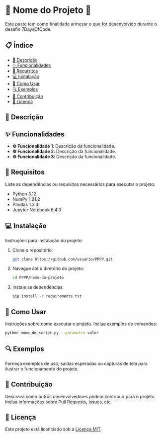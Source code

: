 # 🎉 **Nome do Projeto** 🎉

Este paste tem como finalidade armezar o que for desenvolvido durante o desafio 7DaysOfCode.

## 📋 **Índice**

- [📄 Descrição](#descrição)
- [✨ Funcionalidades](#funcionalidades)
- [🔧 Requisitos](#requisitos)
- [💻 Instalação](#instalação)
- [🚀 Como Usar](#como-usar)
- [🔍 Exemplos](#exemplos)
- [🤝 Contribuição](#contribuição)
- [📜 Licença](#licença)

## 📄 **Descrição**



## ✨ **Funcionalidades**

- **⚙️ Funcionalidade 1**: Descrição da funcionalidade.
- **⚙️ Funcionalidade 2**: Descrição da funcionalidade.
- **⚙️ Funcionalidade 3**: Descrição da funcionalidade.

## 🔧 **Requisitos**

Liste as dependências ou requisitos necessários para executar o projeto:

- Python 3.12
- NumPy 1.21.2
- Pandas 1.3.3
- Jupyter Notebook 6.4.3

## 💻 **Instalação**

Instruções para instalação do projeto:

1. Clone o repositório:
   ```bash
   git clone https://github.com/usuario/PPPP.git
   ```
2. Navegue até o diretório do projeto:
   ```bash
   cd PPPP/nome-do-projeto
   ```
3. Instale as dependências:
   ```bash
   pip install -r requirements.txt
   ```

## 🚀 **Como Usar**

Instruções sobre como executar o projeto. Inclua exemplos de comandos:

```bash
python nome_do_script.py --parametro valor
```

## 🔍 **Exemplos**

Forneça exemplos de uso, saídas esperadas ou capturas de tela para ilustrar o funcionamento do projeto.

## 🤝 **Contribuição**

Descreva como outros desenvolvedores podem contribuir para o projeto. Inclua informações sobre Pull Requests, Issues, etc.

## 📜 **Licença**

Este projeto está licenciado sob a [Licença MIT](LICENSE). 